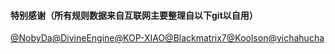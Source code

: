 #### 特别感谢（所有规则数据来自互联网主要整理自以下git以自用）      

[@NobyDa](https://github.com/NobyDa/Script/tree/master)[@DivineEngine](https://github.com/DivineEngine/Profiles/tree/master)[@KOP-XIAO](https://github.com/KOP-XIAO/QuantumultX)[@Blackmatrix7](https://github.com/blackmatrix7/ios_rule_script)[@Koolson](https://github.com/Koolson/Qure)[@yichahucha](https://github.com/yichahucha/surge)

